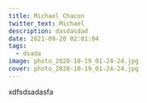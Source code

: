 ```yaml
---
title: Michael Chacon
twitter_text: Michael
description: dasdasdad
date: 2021-09-20 02:01:04
tags:
  - dsada
image: photo_2020-10-19_01-24-24.jpg
cover: photo_2020-10-19_01-24-24.jpg
---
```

xdfsdsadasfa